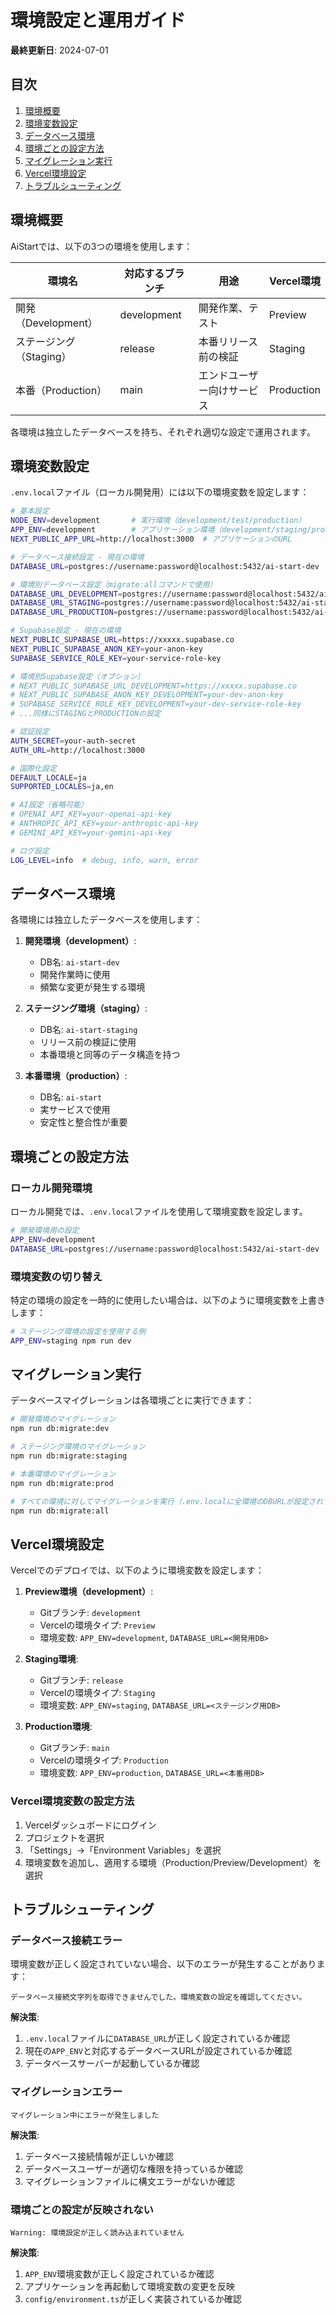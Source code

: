 # 環境設定と運用ガイド

**最終更新日**: 2024-07-01

## 目次

1. [環境概要](#環境概要)
2. [環境変数設定](#環境変数設定)
3. [データベース環境](#データベース環境)
4. [環境ごとの設定方法](#環境ごとの設定方法)
5. [マイグレーション実行](#マイグレーション実行)
6. [Vercel環境設定](#vercel環境設定)
7. [トラブルシューティング](#トラブルシューティング)

## 環境概要

AiStartでは、以下の3つの環境を使用します：

| 環境名 | 対応するブランチ | 用途 | Vercel環境 |
|------|-------------|------|----------|
| 開発（Development） | development | 開発作業、テスト | Preview |
| ステージング（Staging） | release | 本番リリース前の検証 | Staging |
| 本番（Production） | main | エンドユーザー向けサービス | Production |

各環境は独立したデータベースを持ち、それぞれ適切な設定で運用されます。

## 環境変数設定

`.env.local`ファイル（ローカル開発用）には以下の環境変数を設定します：

```bash
# 基本設定
NODE_ENV=development       # 実行環境（development/test/production）
APP_ENV=development        # アプリケーション環境（development/staging/production）
NEXT_PUBLIC_APP_URL=http://localhost:3000  # アプリケーションのURL

# データベース接続設定 - 現在の環境
DATABASE_URL=postgres://username:password@localhost:5432/ai-start-dev

# 環境別データベース設定（migrate:allコマンドで使用）
DATABASE_URL_DEVELOPMENT=postgres://username:password@localhost:5432/ai-start-dev
DATABASE_URL_STAGING=postgres://username:password@localhost:5432/ai-start-staging
DATABASE_URL_PRODUCTION=postgres://username:password@localhost:5432/ai-start

# Supabase設定 - 現在の環境
NEXT_PUBLIC_SUPABASE_URL=https://xxxxx.supabase.co
NEXT_PUBLIC_SUPABASE_ANON_KEY=your-anon-key
SUPABASE_SERVICE_ROLE_KEY=your-service-role-key

# 環境別Supabase設定（オプション）
# NEXT_PUBLIC_SUPABASE_URL_DEVELOPMENT=https://xxxxx.supabase.co
# NEXT_PUBLIC_SUPABASE_ANON_KEY_DEVELOPMENT=your-dev-anon-key
# SUPABASE_SERVICE_ROLE_KEY_DEVELOPMENT=your-dev-service-role-key
# ...同様にSTAGINGとPRODUCTIONの設定

# 認証設定
AUTH_SECRET=your-auth-secret
AUTH_URL=http://localhost:3000

# 国際化設定
DEFAULT_LOCALE=ja
SUPPORTED_LOCALES=ja,en

# AI設定（省略可能）
# OPENAI_API_KEY=your-openai-api-key
# ANTHROPIC_API_KEY=your-anthropic-api-key
# GEMINI_API_KEY=your-gemini-api-key

# ログ設定
LOG_LEVEL=info  # debug, info, warn, error
```

## データベース環境

各環境には独立したデータベースを使用します：

1. **開発環境（development）**: 
   - DB名: `ai-start-dev`
   - 開発作業時に使用
   - 頻繁な変更が発生する環境

2. **ステージング環境（staging）**: 
   - DB名: `ai-start-staging`
   - リリース前の検証に使用
   - 本番環境と同等のデータ構造を持つ

3. **本番環境（production）**: 
   - DB名: `ai-start`
   - 実サービスで使用
   - 安定性と整合性が重要

## 環境ごとの設定方法

### ローカル開発環境

ローカル開発では、`.env.local`ファイルを使用して環境変数を設定します。

```bash
# 開発環境用の設定
APP_ENV=development
DATABASE_URL=postgres://username:password@localhost:5432/ai-start-dev
```

### 環境変数の切り替え

特定の環境の設定を一時的に使用したい場合は、以下のように環境変数を上書きします：

```bash
# ステージング環境の設定を使用する例
APP_ENV=staging npm run dev
```

## マイグレーション実行

データベースマイグレーションは各環境ごとに実行できます：

```bash
# 開発環境のマイグレーション
npm run db:migrate:dev

# ステージング環境のマイグレーション
npm run db:migrate:staging

# 本番環境のマイグレーション
npm run db:migrate:prod

# すべての環境に対してマイグレーションを実行（.env.localに全環境のDBURLが設定されている場合）
npm run db:migrate:all
```

## Vercel環境設定

Vercelでのデプロイでは、以下のように環境変数を設定します：

1. **Preview環境（development）**:
   - Gitブランチ: `development`
   - Vercelの環境タイプ: `Preview`
   - 環境変数: `APP_ENV=development`, `DATABASE_URL=<開発用DB>`

2. **Staging環境**:
   - Gitブランチ: `release`
   - Vercelの環境タイプ: `Staging`
   - 環境変数: `APP_ENV=staging`, `DATABASE_URL=<ステージング用DB>`

3. **Production環境**:
   - Gitブランチ: `main`
   - Vercelの環境タイプ: `Production`
   - 環境変数: `APP_ENV=production`, `DATABASE_URL=<本番用DB>`

### Vercel環境変数の設定方法

1. Vercelダッシュボードにログイン
2. プロジェクトを選択
3. 「Settings」→「Environment Variables」を選択
4. 環境変数を追加し、適用する環境（Production/Preview/Development）を選択

## トラブルシューティング

### データベース接続エラー

環境変数が正しく設定されていない場合、以下のエラーが発生することがあります：

```
データベース接続文字列を取得できませんでした。環境変数の設定を確認してください。
```

**解決策**:
1. `.env.local`ファイルに`DATABASE_URL`が正しく設定されているか確認
2. 現在の`APP_ENV`と対応するデータベースURLが設定されているか確認
3. データベースサーバーが起動しているか確認

### マイグレーションエラー

```
マイグレーション中にエラーが発生しました
```

**解決策**:
1. データベース接続情報が正しいか確認
2. データベースユーザーが適切な権限を持っているか確認
3. マイグレーションファイルに構文エラーがないか確認

### 環境ごとの設定が反映されない

```
Warning: 環境設定が正しく読み込まれていません
```

**解決策**:
1. `APP_ENV`環境変数が正しく設定されているか確認
2. アプリケーションを再起動して環境変数の変更を反映
3. `config/environment.ts`が正しく実装されているか確認 